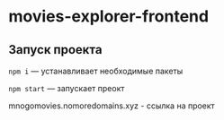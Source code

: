 # movies-explorer-frontend

## Запуск проекта

`npm i` — устанавливает необходимые пакеты

`npm start` — запускает преокт

mnogomovies.nomoredomains.xyz - ссылка на проект
